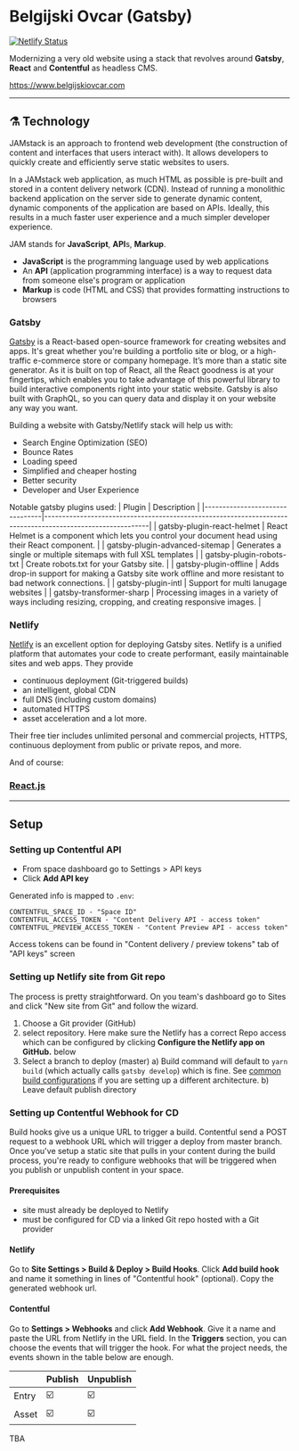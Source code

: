 # Belgijski Ovcar (Gatsby)

[![Netlify Status](https://api.netlify.com/api/v1/badges/abcaf831-1263-4763-b726-35074f3b5897/deploy-status)](https://app.netlify.com/sites/objective-euclid-682845/deploys)

Modernizing a very old website using a stack that revolves around **Gatsby**, **React** and **Contentful** as headless CMS. 

https://www.belgijskiovcar.com
___
## :alembic: Technology


JAMstack is an approach to frontend web development (the construction of content and interfaces that users interact with). It allows developers to quickly create and efficiently serve static websites to users.

In a JAMstack web application, as much HTML as possible is pre-built and stored in a content delivery network (CDN). Instead of running a monolithic backend application on the server side to generate dynamic content, dynamic components of the application are based on APIs. Ideally, this results in a much faster user experience and a much simpler developer experience.

JAM stands for **JavaScript**, **API**s, **Markup**.
- **JavaScript** is the programming language used by web applications
- An **API** (application programming interface) is a way to request data from someone else's program or application
- **Markup** is code (HTML and CSS) that provides formatting instructions to browsers

### Gatsby
[Gatsby](https://www.gatsbyjs.com/) is a React-based open-source framework for creating websites and apps. It's great whether you're building a portfolio site or blog, or a high-traffic e-commerce store or company homepage. 
It’s more than a static site generator. 
As it is built on top of React, all the React goodness is at your fingertips, which enables you to take advantage of this powerful library to build interactive components right into your static website. 
Gatsby is also built with GraphQL, so you can query data and display it on your website any way you want.

Building a website with Gatsby/Netlify stack will help us with:

- Search Engine Optimization (SEO)
- Bounce Rates
- Loading speed
- Simplified and cheaper hosting
- Better security
- Developer and User Experience

Notable gatsby plugins used:
| Plugin                         | Description                                                                                               |
|--------------------------------|-----------------------------------------------------------------------------------------------------------|
| gatsby-plugin-react-helmet     | React Helmet is a component which lets you control your document head using their React component.        |
| gatsby-plugin-advanced-sitemap | Generates a single or multiple sitemaps with full XSL templates                                           |
| gatsby-plugin-robots-txt       | Create robots.txt for your Gatsby site.                                                                   |
| gatsby-plugin-offline          | Adds drop-in support for making a Gatsby site work offline and more resistant to bad network connections. |
| gatsby-plugin-intl             | Support for multi lanugage websites                                                                       |
| gatsby-transformer-sharp       | Processing images in a variety of ways including resizing, cropping, and creating responsive images.      |

### Netlify

[Netlify](https://www.netlify.com/) is an excellent option for deploying Gatsby sites. Netlify is a unified platform that automates your code to create performant, easily maintainable sites and web apps. They provide 
- continuous deployment (Git-triggered builds)
- an intelligent, global CDN
- full DNS (including custom domains)
- automated HTTPS 
- asset acceleration and a lot more.

Their free tier includes unlimited personal and commercial projects, HTTPS, continuous deployment from public or private repos, and more.

And of course:
### [React.js](https://reactjs.org/)
___
## Setup
### Setting up Contentful API

- From space dashboard go to Settings > API keys
- Click **Add API key**

Generated info is mapped to `.env`:

```
CONTENTFUL_SPACE_ID - "Space ID"
CONTENTFUL_ACCESS_TOKEN - "Content Delivery API - access token"
CONTENTFUL_PREVIEW_ACCESS_TOKEN - "Content Preview API - access token"
```

Access tokens can be found in "Content delivery / preview tokens" tab of "API keys" screen

### Setting up Netlify site from Git repo

The process is pretty straightforward. On you team's dashboard go to Sites and click "New site from Git" and follow the wizard.

1. Choose a Git provider (GitHub)
2. select repository. Here make sure the Netlify has a correct Repo access which can be configured by clicking **Configure the Netlify app on GitHub.** below
3. Select a branch to deploy (master)
   a) Build command will default to `yarn build` (which actually calls `gatsby develop`) which is fine. See [common build configurations](https://docs.netlify.com/configure-builds/common-configurations/) if you are setting up a different architecture.
   b) Leave default publish directory

### Setting up Contentful Webhook for CD 

Build hooks give us a unique URL to trigger a build. Contentful send a POST request to a webhook URL which will trigger a deploy from master branch. 
Once you've setup a static site that pulls in your content during the build process, you're ready to configure webhooks that will be triggered when you publish or unpublish content in your space.

#### Prerequisites

- site must already be deployed to Netlify
- must be configured for CD via a linked Git repo hosted with a Git provider
 
#### Netlify
Go to **Site Settings > Build & Deploy > Build Hooks**. Click **Add build hook** and name it something in lines of  "Contentful hook" (optional). Copy the generated webhook url.

#### Contentful
Go to **Settings > Webhooks** and click **Add Webhook**. Give it a name and paste the URL from Netlify in the URL field. In the **Triggers** section, you can choose the events that will trigger the hook. For what the project needs, the events shown in the table below are enough.

|       | Publish | Unpublish |
|-------|---------|-----------|
| Entry |:ballot_box_with_check:|:ballot_box_with_check:|
| Asset |:ballot_box_with_check:|:ballot_box_with_check:|


TBA

